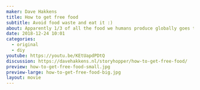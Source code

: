 ```yaml
---
maker: Dave Hakkens
title: How to get free food
subtitle: Avoid food waste and eat it :)
about: Apparently 1/3 of all the food we humans produce globally goes to waste (I always wonder how they measure this stuff globally, but i’m sure its a lot). Its not only the material that goes to waste, but also the energy that we put into it. We grew it, packed it, shipped it, stored it, etc. For instance all the packaging we produced that comes with it is useless if we humans don’t use it. Feels bad to just throw all of this food out… We wanted to do something more useful with it
date: 2018-12-24 10:01
categories:
  - original
  - diy
youtube: https://youtu.be/KEtUapdPDtQ
discussion: https://davehakkens.nl/storyhopper/how-to-get-free-food/
preview: how-to-get-free-food-small.jpg
preview-large: how-to-get-free-food-big.jpg
layout: movie
---
```

